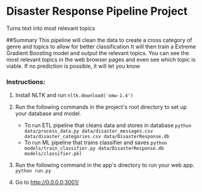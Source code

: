 # Disaster Response Pipeline Project

Turns text into most relevant topics

##Summary
This pipeline will clean the data to create a cross category of genre and topics to allow 
for better classification
It will then train a Extreme Gradient Boosting model and output the relevant topics.
You can see the most relevant topics in the web browser pages and even see which topic
is viable.  If no prediction is possible, it will let you know

### Instructions:
1. Install NLTK and run 
	`nltk.download('omw-1.4')`

2. Run the following commands in the project's root directory to set up your database and model.

    - To run ETL pipeline that cleans data and stores in database
        `python data/process_data.py data/disaster_messages.csv data/disaster_categories.csv data/DisasterResponse.db`
    - To run ML pipeline that trains classifier and saves
        `python models/train_classifier.py data/DisasterResponse.db models/classifier.pkl`

3. Run the following command in the app's directory to run your web app.
    `python run.py`

4. Go to http://0.0.0.0:3001/

